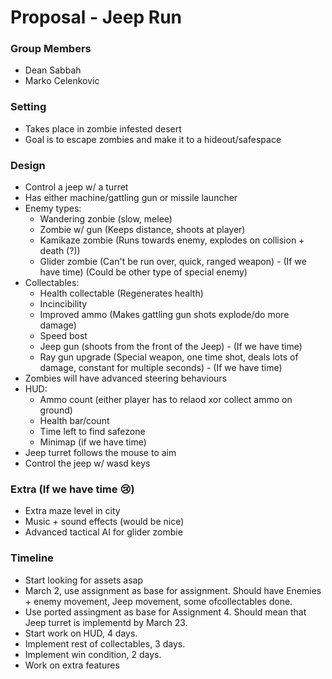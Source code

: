 # Proposal -  Jeep Run

### Group Members
- Dean Sabbah
- Marko Celenkovic

### Setting
- Takes place in zombie infested desert
- Goal is to escape zombies and make it to a hideout/safespace

### Design
- Control a jeep w/ a turret
- Has either machine/gattling gun or missile launcher
- Enemy types:
    - Wandering zonbie (slow, melee)
    - Zombie w/ gun (Keeps distance, shoots at player)
    - Kamikaze zombie (Runs towards enemy, explodes on collision + death (?))
    - Glider zombie (Can't be run over, quick, ranged weapon) - (If we have time) (Could be other type of special enemy)
- Collectables:
    - Health collectable (Regenerates health)
    - Incincibility
    - Improved ammo (Makes gattling gun shots explode/do more damage)
    - Speed bost
    - Jeep gun (shoots from the front of the Jeep) - (If we have time)
    - Ray gun upgrade (Special weapon, one time shot, deals lots of damage, constant for multiple seconds) - (If we have time)
- Zombies will have advanced steering behaviours
- HUD:
    - Ammo count (either player has to relaod xor collect ammo on ground)
    - Health bar/count
    - Time left to find safezone
    - Minimap (if we have time)
- Jeep turret follows the mouse to aim
- Control the jeep w/ wasd keys

### Extra (If we have time 😢)
- Extra maze level in city
- Music + sound effects (would be nice)
- Advanced tactical AI for glider zombie

### Timeline
- Start looking for assets asap
- March 2, use assignment as base for assignment. Should have Enemies + enemy movement, Jeep movement, some ofcollectables done.
- Use ported assingment as base for Assignment 4. Should mean that Jeep turret is implementd by March 23.
- Start work on HUD, 4 days.
- Implement rest of collectables, 3 days.
- Implement win condition, 2 days.
- Work on extra features